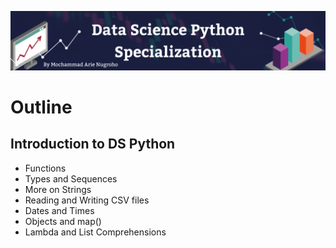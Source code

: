 ![This is an image](https://github.com/arienugroho050396/Data-Science-Python-Specialization/blob/main/header.png)
# Outline
## Introduction to DS Python
- Functions
- Types and Sequences 
- More on Strings
- Reading and Writing CSV files 
- Dates and Times
- Objects and map()
- Lambda and List Comprehensions 
